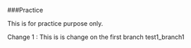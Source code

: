 ###Practice

This is for practice purpose only.


Change 1 : This is is change on the first branch test1_branch1
